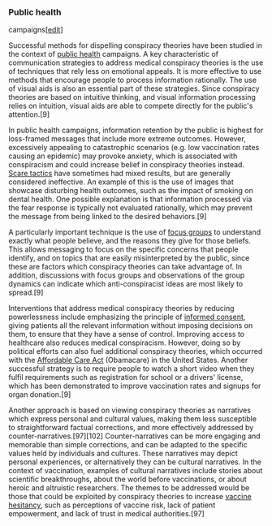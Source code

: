 ### Public health
campaigns[[edit](/w/index.php?title=Conspiracy\_theory&action=edit&section=19
"Edit section: Public health campaigns")]

Successful methods for dispelling conspiracy theories have been studied in the
context of [public health](/wiki/Public\_health "Public health") campaigns. A
key characteristic of communication strategies to address medical conspiracy
theories is the use of techniques that rely less on emotional appeals. It is
more effective to use methods that encourage people to process information
rationally. The use of visual aids is also an essential part of these
strategies. Since conspiracy theories are based on intuitive thinking, and
visual information processing relies on intuition, visual aids are able to
compete directly for the public's attention.[9]

In public health campaigns, information retention by the public is highest for
loss-framed messages that include more extreme outcomes. However, excessively
appealing to catastrophic scenarios (e.g. low vaccination rates causing an
epidemic) may provoke anxiety, which is associated with conspiracism and could
increase belief in conspiracy theories instead. [Scare
tactics](/wiki/Scare\_tactics "Scare tactics") have sometimes had mixed
results, but are generally considered ineffective. An example of this is the
use of images that showcase disturbing health outcomes, such as the impact of
smoking on dental health. One possible explanation is that information
processed via the fear response is typically not evaluated rationally, which
may prevent the message from being linked to the desired behaviors.[9]

A particularly important technique is the use of [focus
groups](/wiki/Focus\_group "Focus group") to understand exactly what people
believe, and the reasons they give for those beliefs. This allows messaging to
focus on the specific concerns that people identify, and on topics that are
easily misinterpreted by the public, since these are factors which conspiracy
theories can take advantage of. In addition, discussions with focus groups and
observations of the group dynamics can indicate which anti-conspiracist ideas
are most likely to spread.[9]

Interventions that address medical conspiracy theories by reducing
powerlessness include emphasizing the principle of [informed
consent](/wiki/Informed\_consent "Informed consent"), giving patients all the
relevant information without imposing decisions on them, to ensure that they
have a sense of control. Improving access to healthcare also reduces medical
conspiracism. However, doing so by political efforts can also fuel additional
conspiracy theories, which occurred with the [Affordable Care
Act](/wiki/Affordable\_Care\_Act "Affordable Care Act") (Obamacare) in the
United States. Another successful strategy is to require people to watch a
short video when they fulfil requirements such as registration for school or a
drivers' license, which has been demonstrated to improve vaccination rates and
signups for organ donation.[9]

Another approach is based on viewing conspiracy theories as narratives which
express personal and cultural values, making them less susceptible to
straightforward factual corrections, and more effectively addressed by
counter-narratives.[97][102] Counter-narratives can be more engaging and
memorable than simple corrections, and can be adapted to the specific values
held by individuals and cultures. These narratives may depict personal
experiences, or alternatively they can be cultural narratives. In the context
of vaccination, examples of cultural narratives include stories about
scientific breakthroughs, about the world before vaccinations, or about heroic
and altruistic researchers. The themes to be addressed would be those that
could be exploited by conspiracy theories to increase [vaccine
hesitancy](/wiki/Vaccine\_hesitancy "Vaccine hesitancy"), such as perceptions
of vaccine risk, lack of patient empowerment, and lack of trust in medical
authorities.[97]
